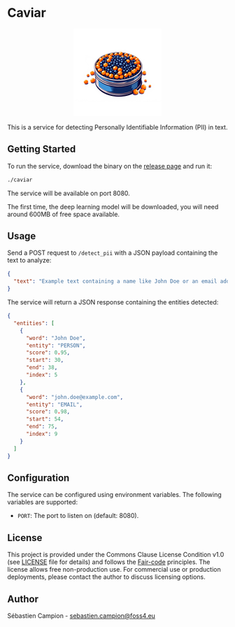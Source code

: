 # Caviar

<p align="center">
  <img src="logo.png"?raw=true" style="width: 200px; height: auto;" />
</p>

This is a service for detecting Personally Identifiable Information (PII) in text.

## Getting Started

To run the service, download the binary on the [release page](https://github.com/burgonet-eu/caviar/releases)
and run it:

```bash
./caviar
```

The service will be available on port 8080.

The first time, the deep learning model will be downloaded, you will need around 600MB of free space available.

## Usage

Send a POST request to `/detect_pii` with a JSON payload containing the text to analyze:

```json
{
  "text": "Example text containing a name like John Doe or an email address like john.doe@example.com."
}
```

The service will return a JSON response containing the entities detected:

```json
{
  "entities": [
    {
      "word": "John Doe",
      "entity": "PERSON",
      "score": 0.95,
      "start": 30,
      "end": 38,
      "index": 5
    },
    {
      "word": "john.doe@example.com",
      "entity": "EMAIL",
      "score": 0.98,
      "start": 54,
      "end": 75,
      "index": 9
    }
  ]
}
```

## Configuration

The service can be configured using environment variables. The following variables are supported:

*   `PORT`: The port to listen on (default: 8080).

## License

This project is provided under the Commons Clause License Condition v1.0 (see [LICENSE](LICENSE) file for details) and follows the [Fair-code](https://faircode.io) principles.
The license allows free non-production use. For commercial use or production deployments, please contact the author to discuss licensing options.

## Author

Sébastien Campion - sebastien.campion@foss4.eu

